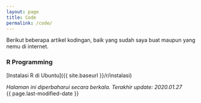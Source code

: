 ```yaml
---
layout: page
title: Code
permalink: /code/
---
```


Berikut beberapa artikel kodingan, baik yang sudah saya buat maupun yang nemu di internet.

### R Programming
[Instalasi R di Ubuntu]({{ site.baseurl }}/r/instalasi)

_Halaman ini diperbaharui secara berkala. Terakhir update: 2020.01.27_  
{{ page.last-modified-date }}

